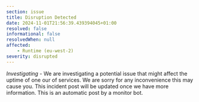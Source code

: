 ```yaml
---
section: issue
title: Disruption Detected
date: 2024-11-01T21:56:39.439394045+01:00
resolved: false
informational: false
resolvedWhen: null
affected:
    - Runtime (eu-west-2)
severity: disrupted
---
```

*Investigating* - We are investigating a potential issue that might affect the uptime of one our of services. We are sorry for any inconvenience this may cause you. This incident post will be updated once we have more information.
This is an automatic post by a monitor bot.